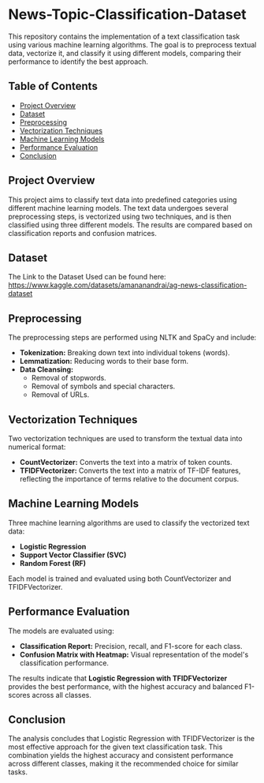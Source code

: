 # News-Topic-Classification-Dataset

This repository contains the implementation of a text classification task using various machine learning algorithms. The goal is to preprocess textual data, vectorize it, and classify it using different models, comparing their performance to identify the best approach.

## **Table of Contents**
- [Project Overview](#project-overview)
- [Dataset](#dataset)
- [Preprocessing](#preprocessing)
- [Vectorization Techniques](#vectorization-techniques)
- [Machine Learning Models](#machine-learning-models)
- [Performance Evaluation](#performance-evaluation)
- [Conclusion](#conclusion)

## **Project Overview**
This project aims to classify text data into predefined categories using different machine learning models. The text data undergoes several preprocessing steps, is vectorized using two techniques, and is then classified using three different models. The results are compared based on classification reports and confusion matrices.

## **Dataset**
The Link to the Dataset Used can be found here: https://www.kaggle.com/datasets/amananandrai/ag-news-classification-dataset 

## **Preprocessing**
The preprocessing steps are performed using NLTK and SpaCy and include:
- **Tokenization:** Breaking down text into individual tokens (words).
- **Lemmatization:** Reducing words to their base form.
- **Data Cleansing:** 
  - Removal of stopwords.
  - Removal of symbols and special characters.
  - Removal of URLs.

## **Vectorization Techniques**
Two vectorization techniques are used to transform the textual data into numerical format:
- **CountVectorizer:** Converts the text into a matrix of token counts.
- **TFIDFVectorizer:** Converts the text into a matrix of TF-IDF features, reflecting the importance of terms relative to the document corpus.

## **Machine Learning Models**
Three machine learning algorithms are used to classify the vectorized text data:
- **Logistic Regression**
- **Support Vector Classifier (SVC)**
- **Random Forest (RF)**

Each model is trained and evaluated using both CountVectorizer and TFIDFVectorizer.

## **Performance Evaluation**
The models are evaluated using:
- **Classification Report:** Precision, recall, and F1-score for each class.
- **Confusion Matrix with Heatmap:** Visual representation of the model's classification performance.

The results indicate that **Logistic Regression with TFIDFVectorizer** provides the best performance, with the highest accuracy and balanced F1-scores across all classes.

## **Conclusion**
The analysis concludes that Logistic Regression with TFIDFVectorizer is the most effective approach for the given text classification task. This combination yields the highest accuracy and consistent performance across different classes, making it the recommended choice for similar tasks.



